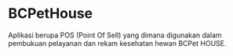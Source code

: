 # BCPetHouse
 Aplikasi berupa POS (Point Of Sell) yang dimana digunakan dalam pembukuan pelayanan dan rekam kesehatan hewan BCPet HOUSE.
